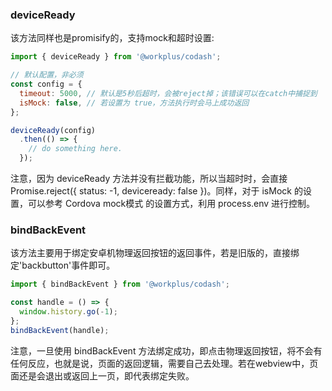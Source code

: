 ### deviceReady

该方法同样也是promisify的，支持mock和超时设置:

```js
import { deviceReady } from '@workplus/codash';

// 默认配置，非必须
const config = {
  timeout: 5000, // 默认是5秒后超时，会被reject掉；该错误可以在catch中捕捉到
  isMock: false, // 若设置为 true，方法执行时会马上成功返回
};

deviceReady(config)
  .then(() => {
    // do something here.
  });
```

注意，因为 deviceReady 方法并没有拦截功能，所以当超时时，会直接 Promise.reject({ status: -1, deviceready: false })。同样，对于 isMock 的设置，可以参考 Cordova mock模式 的设置方式，利用 process.env 进行控制。

### bindBackEvent

该方法主要用于绑定安卓机物理返回按钮的返回事件，若是旧版的，直接绑定'backbutton'事件即可。

```js
import { bindBackEvent } from '@workplus/codash';

const handle = () => {
  window.history.go(-1);
};
bindBackEvent(handle);
```

注意，一旦使用 bindBackEvent 方法绑定成功，即点击物理返回按钮，将不会有任何反应，也就是说，页面的返回逻辑，需要自己去处理。若在webview中，页面还是会退出或返回上一页，即代表绑定失败。

